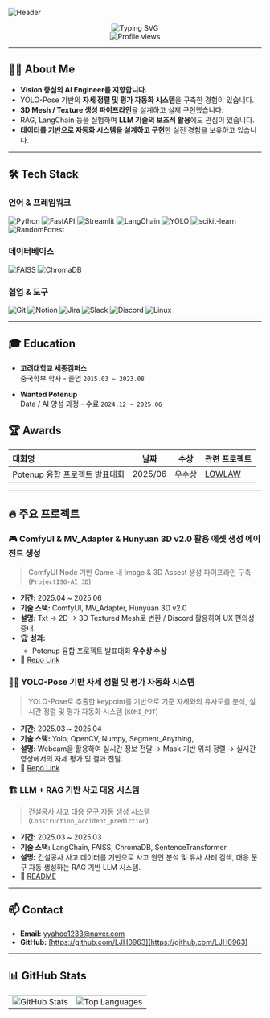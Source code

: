 ![Header](https://capsule-render.vercel.app/api?type=waving&color=gradient&height=200&section=header&text=Welcome%20to%20JangHeon's%20Github&fontSize=45&animation=fadeIn&fontAlignY=38&desc=Exploring%20AI%20through%20Vision%20and%20LLMs&descAlignY=51&descAlign=62)

<div align="center">
  <img src="https://readme-typing-svg.demolab.com?font=Fira+Code&pause=1000&color=4F94EF&center=true&vCenter=true&width=700&lines=Former+Data+Labeling+Project+Manager+%7C+Now+AI+Engineer;Focused+on+Computer+Vision%2C+LLMs%2C+AI+Agents;Committed+to+bringing+technology+to+life+as+a+real+service" alt="Typing SVG" />
</div>

<div align="center">
  <img src="https://komarev.com/ghpvc/?username=OnyX0000&color=brightgreen" alt="Profile views" />
</div>

---

## 🙋‍♂️ About Me

- **Vision 중심의 AI Engineer를 지향합니다.**
- YOLO-Pose 기반의 **자세 정렬 및 평가 자동화 시스템**을 구축한 경험이 있습니다.
- **3D Mesh / Texture 생성 파이프라인**을 설계하고 실제 구현했습니다.
- RAG, LangChain 등을 실험하며 **LLM 기술의 보조적 활용**에도 관심이 있습니다.
- **데이터를 기반으로 자동화 시스템을 설계하고 구현**한 실전 경험을 보유하고 있습니다.

---

## 🛠️ Tech Stack

### 언어 & 프레임워크
![Python](https://img.shields.io/badge/Python-3776AB?style=flat-square&logo=python&logoColor=white)
![FastAPI](https://img.shields.io/badge/FastAPI-009688?style=flat-square&logo=fastapi&logoColor=white)
![Streamlit](https://img.shields.io/badge/Streamlit-FF4B4B?style=flat-square&logo=streamlit&logoColor=white)
![LangChain](https://img.shields.io/badge/LangChain-FFD700?style=flat-square)
![YOLO](https://img.shields.io/badge/YOLO-00FFFF?style=flat-square&logo=yolo&logoColor=white)
![scikit-learn](https://img.shields.io/badge/scikit--learn-F7931E?style=flat-square)
![RandomForest](https://img.shields.io/badge/RandomForest-8CBF3F?style=flat-square)

### 데이터베이스
![FAISS](https://img.shields.io/badge/FAISS-47A248?style=flat-square)
![ChromaDB](https://img.shields.io/badge/ChromaDB-00FFAA?style=flat-square)

### 협업 & 도구
![Git](https://img.shields.io/badge/Git-F05032?style=flat-square)
![Notion](https://img.shields.io/badge/Notion-000000?style=flat-square)
![Jira](https://img.shields.io/badge/Jira-0052CC?style=flat-square)
![Slack](https://img.shields.io/badge/Slack-4A154B?style=flat-square)
![Discord](https://img.shields.io/badge/Discord-5865F2?style=flat-square)
![Linux](https://img.shields.io/badge/Linux-FCC624?style=flat-square)

---

## 🎓 Education

- **고려대학교 세종캠퍼스**  
  중국학부 학사 - 졸업 
  `2015.03 ~ 2023.08`

- **Wanted Potenup**  
  Data / AI 양성 과정 - 수료
  `2024.12 ~ 2025.06`


## 🏆 Awards

| 대회명 | 날짜 | 수상 | 관련 프로젝트 |
|:---|:---:|:---:|:---|
| Potenup 융합 프로젝트 발표대회 | 2025/06 | 우수상 | [LOWLAW](https://github.com/LJH0963/Integrate) |

---

## 🔥 주요 프로젝트

### 🎮 ComfyUI & MV_Adapter & Hunyuan 3D v2.0 활용 에셋 생성 에이전트 생성
> ComfyUI Node 기반 Game 내 Image & 3D Assest 생성 파이프라인 구축 (`ProjectISG-AI_3D`)  
- **기간:** 2025.04 ~ 2025.06
- **기술 스택:** ComfyUI, MV_Adapter, Hunyuan 3D v2.0  
- **설명:** Txt → 2D → 3D Textured Mesh로 변환 / Discord 활용하여 UX 편의성 증대.
- 🏆 **성과:**  
  - Potenup 융합 프로젝트 발표대회 **우수상 수상**
- 🔗 [Repo Link](https://github.com/LJH0963/ProjectISG-AI_3D)

### 🏋️‍♂️ YOLO-Pose 기반 자세 정렬 및 평가 자동화 시스템
> YOLO-Pose로 추출한 keypoint를 기반으로 기준 자세와의 유사도를 분석, 실시간 정렬 및 평가 자동화 시스템 (`KOMI_PJT`)  
- **기간:** 2025.03 ~ 2025.04  
- **기술 스택:** Yolo, OpenCV, Numpy, Segment_Anything, 
- **설명:** Webcam을 활용하여 실시간 정보 전달 → Mask 기반 위치 정렬 → 실시간 영상에서의 자세 평가 및 결과 전달.  
- 🔗 [Repo Link](https://github.com/LJH0963/KOMI_PJT/tree/main)

### 🏗️ LLM + RAG 기반 사고 대응 시스템  
> 건설공사 사고 대응 문구 자동 생성 시스템 (`Construction_accident_prediction`)  
- **기간:** 2025.03 ~ 2025.03  
- **기술 스택:** LangChain, FAISS, ChromaDB, SentenceTransformer  
- **설명:** 건설공사 사고 데이터를 기반으로 사고 원인 분석 및 유사 사례 검색, 대응 문구 자동 생성하는 RAG 기반 LLM 시스템.  
- 🔗 [README](https://github.com/LJH0963/DACON-construction-accident-prevention)

---

## 📫 Contact

- **Email:** yyahoo1233@naver.com
- **GitHub:** [https://github.com/LJH0963](https://github.com/LJH0963)

---

## 📊 GitHub Stats

<div align="center">

<table>
  <tr>
    <td><img src="https://github-readme-stats.vercel.app/api?username=LJH0963&show_icons=true&theme=tokyonight" alt="GitHub Stats" /></td>
    <td><img src="https://github-readme-stats.vercel.app/api/top-langs/?username=LJH0963&layout=compact&theme=tokyonight" alt="Top Languages" /></td>
  </tr>
</table>

</div>
